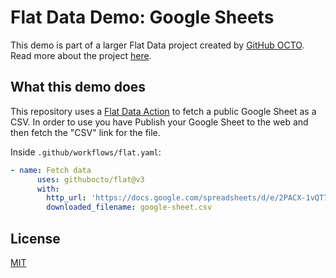 # Flat Data Demo: Google Sheets

This demo is part of a larger Flat Data project created by [GitHub OCTO](https://octo.github.com/). Read more about the project [here](https://octo.github.com/projects/flat-data).

## What this demo does

This repository uses a [Flat Data Action](https://github.com/githubocto/flat) to fetch a public Google Sheet as a CSV. In order to use you have Publish your Google Sheet to the web and then fetch the "CSV" link for the file. 

Inside `.github/workflows/flat.yaml`:
```yaml
- name: Fetch data
      uses: githubocto/flat@v3
      with:
        http_url: 'https://docs.google.com/spreadsheets/d/e/2PACX-1vQT7KW2U7o4zh2Sh5qpTl42OQzbKZG-glDd3rVcXhvQ1MtXTQiitvGEV6xvkfrXAn1dYADV1qLc2CEC/pub?output=csv' 
        downloaded_filename: google-sheet.csv
```

## License

[MIT](LICENSE)
